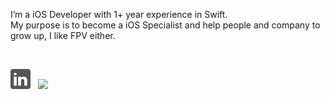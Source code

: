 
I’m a iOS Developer with 1+ year experience in Swift.<br>
My purpose is to become a iOS Specialist and help people and company to grow up, I like FPV either.

[<img src="" width="720">](#bottom)

<a href="https://www.linkedin.com/in/makutsu/"><img src="images/linkedin.png" width="32"/></a>
&nbsp;
<a href=""><img src="images/appstore.png" width="34"/></a>


<!--
**amtkdev/amtkdev** is a ✨ _special_ ✨ repository because its `README.md` (this file) appears on your GitHub profile.

Here are some ideas to get you started:

- 🔭 I’m currently working on ...
- 🌱 I’m currently learning ...
- 👯 I’m looking to collaborate on ...
- 🤔 I’m looking for help with ...
- 💬 Ask me about ...
- 📫 How to reach me: ...
- 😄 Pronouns: ...
- ⚡ Fun fact: ...
-->
